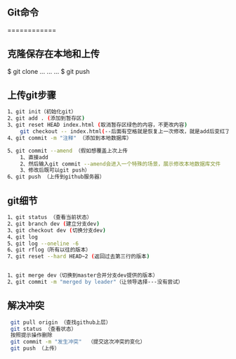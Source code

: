 ## Git命令
============

## 克隆保存在本地和上传
$ git clone ...
...
...
$ git push


## 上传git步骤
~~~bash
1、git init（初始化git）
2、git add . (添加到暂存区)
3、git reset HEAD index.html (取消暂存区绿色的内容，不更改内容)
	git checkout -- index.html(--后面有空格就是恢复上一次修改，就是add后变红了，然后取消变红，不要轻易使用)
4、git commit -m "注释" （添加到本地数据库）

5、git commit --amend （假如想覆盖上次上传
	1、直接add
	2、然后输入git commit --amend会进入一个特殊的场景，展示修改本地数据库文件
	3、修改后既可以git push）
6、git push （上传到github服务器）
~~~
## git细节
~~~bash
1、git status （查看当前状态）
2、git branch dev (建立分支dev)
3、git checkout dev (切换分支dev)
4、git log
5、git log --oneline -6
6、git rflog（所有以往的版本）
7、git reset --hard HEAD~2 (返回过去第三行的版本)


1、git merge dev（切换到master合并分支dev提供的版本）
2、git commit -m "merged by leader"（让领导选择---没有尝试）
~~~

## 解决冲突
~~~bash
 git pull origin （查找github上层）
 git status （查看状态）
 按照提示操作删除
 git commit -m "发生冲突"  （提交这次冲突的变化）
 git push （上传）
 
 ~~~


